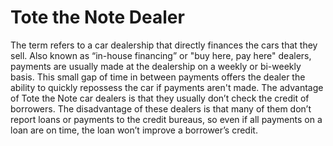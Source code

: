 ---
---

# Tote the Note Dealer

The term refers to a car dealership that directly finances the cars that they sell. Also known as “in-house financing” or "buy here, pay here" dealers,  payments are usually made at the dealership on a weekly or bi-weekly basis. This small gap of time in between payments offers the dealer the ability to quickly repossess the car if payments aren't made. The advantage of Tote the Note car dealers is that they usually don’t check the credit of borrowers. The disadvantage of these dealers is that many of them don’t report loans or payments to the credit bureaus, so even if all payments on a loan are on time, the loan won’t improve a borrower’s credit.
